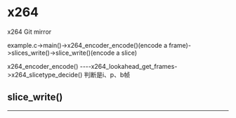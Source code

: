 # x264
x264 Git mirror

example.c->main()->x264_encoder_encode()(encode a frame)->slices_write()->slice_write()(encode a slice)

x264_encoder_encode()
----x264_lookahead_get_frames->x264_slicetype_decide() 判断是i、p、b帧
## slice_write()
----
